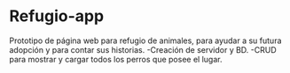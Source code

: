 # Refugio-app

Prototipo de página web para refugio de animales, para ayudar a su futura adopción y para contar sus historias.
-Creación de servidor y BD.
-CRUD para mostrar y cargar todos los perros que posee el lugar.


